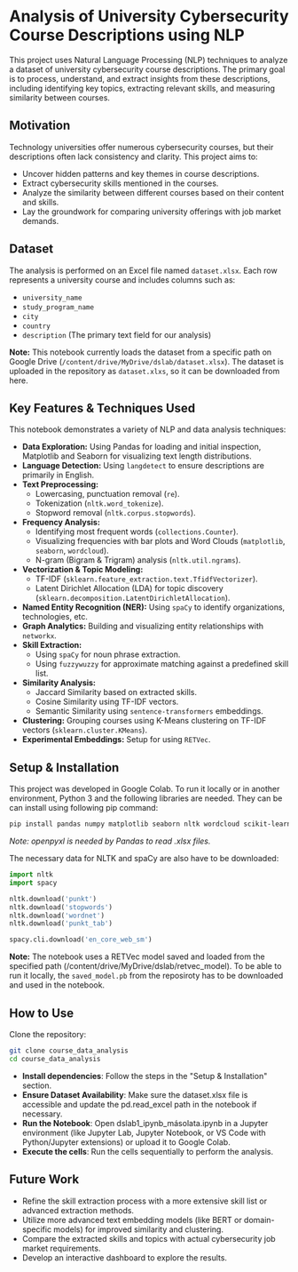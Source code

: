 # Analysis of University Cybersecurity Course Descriptions using NLP

This project uses Natural Language Processing (NLP) techniques to analyze a dataset of university cybersecurity course descriptions. The primary goal is to process, understand, and extract insights from these descriptions, including identifying key topics, extracting relevant skills, and measuring similarity between courses.

## Motivation

Technology universities offer numerous cybersecurity courses, but their descriptions often lack consistency and clarity. This project aims to:

* Uncover hidden patterns and key themes in course descriptions.
* Extract cybersecurity skills mentioned in the courses.
* Analyze the similarity between different courses based on their content and skills.
* Lay the groundwork for comparing university offerings with job market demands.

## Dataset

The analysis is performed on an Excel file named `dataset.xlsx`. Each row represents a university course and includes columns such as:

* `university_name`
* `study_program_name`
* `city`
* `country`
* `description` (The primary text field for our analysis)

**Note:** This notebook currently loads the dataset from a specific path on Google Drive (`/content/drive/MyDrive/dslab/dataset.xlsx`). 
The dataset is uploaded in the repository as `dataset.xlxs`, so it can be downloaded from here.

## Key Features & Techniques Used

This notebook demonstrates a variety of NLP and data analysis techniques:

* **Data Exploration:** Using Pandas for loading and initial inspection, Matplotlib and Seaborn for visualizing text length distributions.
* **Language Detection:** Using `langdetect` to ensure descriptions are primarily in English.
* **Text Preprocessing:**
    * Lowercasing, punctuation removal (`re`).
    * Tokenization (`nltk.word_tokenize`).
    * Stopword removal (`nltk.corpus.stopwords`).
* **Frequency Analysis:**
    * Identifying most frequent words (`collections.Counter`).
    * Visualizing frequencies with bar plots and Word Clouds (`matplotlib`, `seaborn`, `wordcloud`).
    * N-gram (Bigram & Trigram) analysis (`nltk.util.ngrams`).
* **Vectorization & Topic Modeling:**
    * TF-IDF (`sklearn.feature_extraction.text.TfidfVectorizer`).
    * Latent Dirichlet Allocation (LDA) for topic discovery (`sklearn.decomposition.LatentDirichletAllocation`).
* **Named Entity Recognition (NER):** Using `spaCy` to identify organizations, technologies, etc.
* **Graph Analytics:** Building and visualizing entity relationships with `networkx`.
* **Skill Extraction:**
    * Using `spaCy` for noun phrase extraction.
    * Using `fuzzywuzzy` for approximate matching against a predefined skill list.
* **Similarity Analysis:**
    * Jaccard Similarity based on extracted skills.
    * Cosine Similarity using TF-IDF vectors.
    * Semantic Similarity using `sentence-transformers` embeddings.
* **Clustering:** Grouping courses using K-Means clustering on TF-IDF vectors (`sklearn.cluster.KMeans`).
* **Experimental Embeddings:** Setup for using `RETVec`.

## Setup & Installation

This project was developed in Google Colab. To run it locally or in another environment, Python 3 and the following libraries are needed. They can be can install using following pip command:

```bash
pip install pandas numpy matplotlib seaborn nltk wordcloud scikit-learn spacy langdetect fuzzywuzzy[speedup] sentence-transformers torch torchvision retvec tensorflow tensorflow-text openpyxl
```

*Note: openpyxl is needed by Pandas to read .xlsx files.*

The necessary data for NLTK and spaCy are also have to be downloaded:

```python
import nltk
import spacy

nltk.download('punkt')
nltk.download('stopwords')
nltk.download('wordnet')
nltk.download('punkt_tab')

spacy.cli.download('en_core_web_sm')
```

**Note:** The notebook uses a RETVec model saved and loaded from the specified path (/content/drive/MyDrive/dslab/retvec_model).
To be able to run it locally, the `saved_model.pb` from the reposiroty has to be downloaded and used in the notebook.

## How to Use
Clone the repository:

```bash
git clone course_data_analysis
cd course_data_analysis
```

* **Install dependencies**: Follow the steps in the "Setup & Installation" section.
* **Ensure Dataset Availability**: Make sure the dataset.xlsx file is accessible and update the pd.read_excel path in the notebook if necessary.
* **Run the Notebook**: Open dslab1_ipynb_másolata.ipynb in a Jupyter environment (like Jupyter Lab, Jupyter Notebook, or VS Code with Python/Jupyter extensions) or upload it to Google Colab.
* **Execute the cells**: Run the cells sequentially to perform the analysis.


## Future Work
* Refine the skill extraction process with a more extensive skill list or advanced extraction methods.
* Utilize more advanced text embedding models (like BERT or domain-specific models) for improved similarity and clustering.
* Compare the extracted skills and topics with actual cybersecurity job market requirements.
* Develop an interactive dashboard to explore the results.
